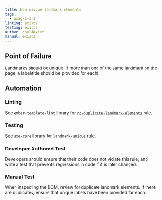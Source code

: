 ```yaml
---
title: Non-unique landmark elements
tags: 
  - wcag-1-3-1
linting: exists
testing: exists
author: couldexist
manual: exists
---
```


## Point of Failure

Landmarks should be unique (if more than one of the same landmark on the page, a label/title should be provided for each)

## Automation

### Linting

See `ember-template-lint` library for [`no-duplicate-landmark-elements`](https://github.com/ember-template-lint/ember-template-lint/blob/master/docs/rule/no-duplicate-landmark-elements.md) rule.

### Testing

See `axe-core` library for `landmark-unique` rule.

### Developer Authored Test

Developers should ensure that their code does not violate this rule, and write a test that prevents regressions in code if it is later changed.

### Manual Test

When inspecting the DOM, review for duplicate landmark elements. If there are duplicates, ensure that unique labels have been provided for each.
